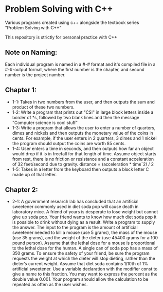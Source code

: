 # Problem Solving with C++

Various programs created using c++ alongside the textbook series "Problem Solving with C++" 

This repository is strictly for personal practice with C++

## Note on Naming:

Each individual program is named in a #-# format and it's compiled file in a #-#-output format, where the first number is the chapter, and second number is the project number.
 

## Chapter 1:
- 1-1: Takes in two numbers from the user, and then outputs the sum and product of these two numbers.
- 1-2: Write a program that prints out "CS!" in large block letters inside a border of *s, followed by two blank lines and then the message "Computer science is cool stuff"
- 1-3: Write a program that allows the user to enter a number of quarters, dimes and nickels and then outputs the monetary value of the coins in cents. For example, if the user enters in 2 quarters, 3 dimes and 1 nickel the program should output the coins are worth 85 cents.
- 1-4: User enters a time in seconds, and then outputs how far an object would drop if it is in freefall for that length of time. Assume object starts from rest, there is no friction or resistance and a constant acceleration of 32 feet/second due to gravity. 
    distance = (acceleration * timeˆ2) / 2
- 1-5: Takes in a letter from the keyboard then outputs a block letter C made up of that letter.

## Chapter 2:
- 2-1: A government research lab has concluded that an artificial sweetener
commonly used in diet soda pop will cause death in laboratory mice. A
friend of yours is desperate to lose weight but cannot give up soda pop.
Your friend wants to know how much diet soda pop it is possible to drink
without dying as a result. Write a program to supply the answer. The input
to the program is the amount of artificial sweetener needed to kill a mouse
(use 5 grams), the mass of the mouse (use 35 grams), and the weight of
the dieter (use 45400 grams for a 100 pound person). Assume that the
lethal dose for a mouse is proportional to the lethal dose for the human.
A single can of soda pop has a mass of 350 grams. To ensure the safety of
your friend, be sure the program requests the weight at which the dieter
will stop dieting, rather than the dieter’s current weight. Assume that diet soda contains 1/10th of 1% artificial sweetener. Use a variable declaration
with the modifier const to give a name to this fraction. You may want to
express the percent as the double value 0.001. Your program should allow
the calculation to be repeated as often as the user wishes.